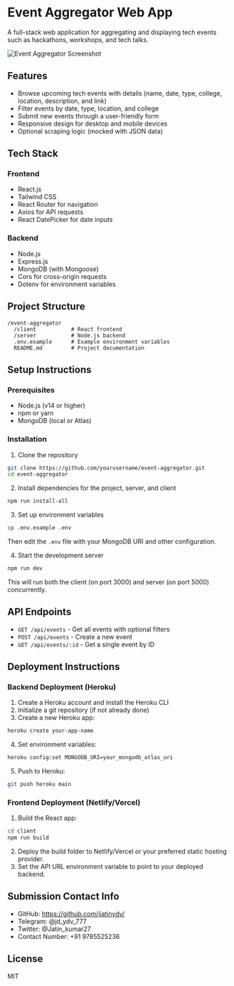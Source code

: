 # Event Aggregator Web App

A full-stack web application for aggregating and displaying tech events such as hackathons, workshops, and tech talks.

![Event Aggregator Screenshot](https://via.placeholder.com/800x400.png?text=Event+Aggregator+Web+App)

## Features

- Browse upcoming tech events with details (name, date, type, college, location, description, and link)
- Filter events by date, type, location, and college
- Submit new events through a user-friendly form
- Responsive design for desktop and mobile devices
- Optional scraping logic (mocked with JSON data)

## Tech Stack

### Frontend
- React.js
- Tailwind CSS
- React Router for navigation
- Axios for API requests
- React DatePicker for date inputs

### Backend
- Node.js
- Express.js
- MongoDB (with Mongoose)
- Cors for cross-origin requests
- Dotenv for environment variables

## Project Structure

```
/event-aggregator
  /client           # React frontend
  /server           # Node.js backend
  .env.example      # Example environment variables
  README.md         # Project documentation
```

## Setup Instructions

### Prerequisites
- Node.js (v14 or higher)
- npm or yarn
- MongoDB (local or Atlas)

### Installation

1. Clone the repository
```bash
git clone https://github.com/yourusername/event-aggregator.git
cd event-aggregator
```

2. Install dependencies for the project, server, and client
```bash
npm run install-all
```

3. Set up environment variables
```bash
cp .env.example .env
```
Then edit the `.env` file with your MongoDB URI and other configuration.

4. Start the development server
```bash
npm run dev
```
This will run both the client (on port 3000) and server (on port 5000) concurrently.

## API Endpoints

- `GET /api/events` - Get all events with optional filters
- `POST /api/events` - Create a new event
- `GET /api/events/:id` - Get a single event by ID

## Deployment Instructions

### Backend Deployment (Heroku)
1. Create a Heroku account and install the Heroku CLI
2. Initialize a git repository (if not already done)
3. Create a new Heroku app:
```bash
heroku create your-app-name
```
4. Set environment variables:
```bash
heroku config:set MONGODB_URI=your_mongodb_atlas_uri
```
5. Push to Heroku:
```bash
git push heroku main
```

### Frontend Deployment (Netlify/Vercel)
1. Build the React app:
```bash
cd client
npm run build
```
2. Deploy the build folder to Netlify/Vercel or your preferred static hosting provider.
3. Set the API URL environment variable to point to your deployed backend.

## Submission Contact Info

- GitHub: https://github.com/ijatinydv/
- Telegram: @jd_ydv_777
- Twitter: @Jatin_kumar27
- Contact Number: +91 9785525236

## License

MIT 
